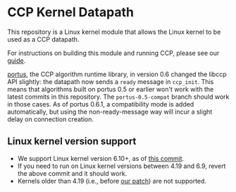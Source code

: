 # CCP Kernel Datapath

This repository is a Linux kernel module that allows the Linux kernel to be used as a CCP datapath.

For instructions on building this module and running CCP, 
please see our [guide](https://ccp-project.github.io/ccp-guide).

[portus](https://github.com/ccp-project/portus), the CCP algorithm runtime library, in version 0.6 changed the libccp API slightly: the datapath now sends a `ready` message in `ccp_init`. This means that algorithms built on portus 0.5 or earlier won't work with the latest commits in this repository. The `portus-0.5-compat` branch should work in those cases.
As of portus 0.6.1, a compatibility mode is added automatically, but using the non-ready-message way will incur a slight delay on connection creation.

## Linux kernel version support

- We support Linux kernel version 6.10+, as of [this commit](https://github.com/ccp-project/ccp-kernel/commit/981384a51ae731b9381bc42a88567c1f61f8824b).
- If you need to run on Linux kernel versions between 4.19 and 6.9, revert the above commit and it should work.
- Kernels older than 4.19 (i.e., before [our patch](https://patchwork.ozlabs.org/patch/941532/)) are not supported.
